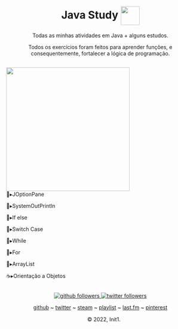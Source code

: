 
<div>
    <h1 align="center"> Java Study 
       <img align="center" width="50" src="https://icons.iconarchive.com/icons/alecive/flatwoken/512/Apps-Java-icon.png"> 
    </h1>
<div>

<div align="center">
    Todas as minhas atividades em Java + alguns estudos. 
       <p> 
          Todos os exercicios foram feitos para aprender funções, e consequentemente, fortalecer a lógica de programação. 
       </p>
</div>

##


<div>
<img align="left" height="330" style="margin-right:400px;" "
src="https://media.discordapp.net/attachments/989981120978366554/1035621424116793464/lupa.png">    </div>

<div>
<p>🎲▸JOptionPane
<p>🎲▸SystemOutPrintln
<p>🚥▸If else
<p>🔁▸Switch Case
<p>🔁▸While
<p>🔁▸For
<p>📑▸ArrayList
<p>☕▸Orientação a Objetos
           
</div>

##

<div align="center">
    <a href="https://github.com/initt1?tab=followers">
        <img alt="github followers" 
             src="https://img.shields.io/github/followers/initt1?style=social" />
    </a>
    <a href="https://twitter.com/xolea6">
        <img alt="twitter followers" 
             src="https://img.shields.io/twitter/follow/xolea6?style=social">
    </a>
</div>

<div align="center">
   
<!-- ##### some util social media links -->
   
[github](https://github.com/initt1) ~
[twitter](https://twitter.com/xolea6) ~
[steam](https://steamcommunity.com/id/Initt1/) ~
[playlist](https://open.spotify.com/playlist/5Hw5h9EsipTPmkihvjsaGz) ~
[last.fm](https://www.last.fm/user/computter) ~
[pinterest](https://pin.it/13mNQX6) <br>
<div> <img height="15" src="https://media.discordapp.net/attachments/1013431298725003315/1035623882876539010/init1.png"> &copy; 2022, Init1. </div>
   
</div>


